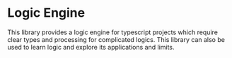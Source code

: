 # Logic Engine 

This library provides a logic engine for typescript projects which require 
clear types and processing for complicated logics. This library can also be used 
to learn logic and explore its applications and limits. 